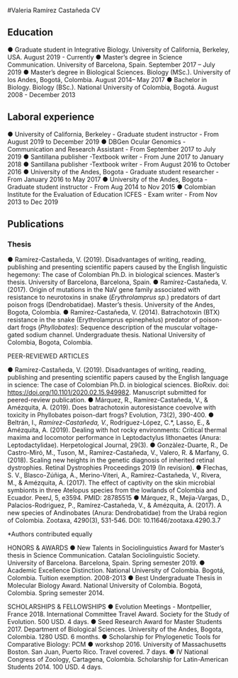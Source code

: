#Valeria Ramírez Castañeda CV

## Education 
●	Graduate student in Integrative Biology. University of California, Berkeley, USA. August 2019 - Currently
●	Master’s degree in Science Communication. University of Barcelona, Spain. September 2017 – July 2019
●	Master’s degree in Biological Sciences. Biology (MSc.). University of los Andes,
Bogotá, Colombia. August 2014– May 2017 
●	Bachelor in Biology. Biology (BSc.). National University of Colombia, Bogotá. 
August 2008 - December 2013

## Laboral experience
●	University of California, Berkeley - Graduate student instructor - From August 2019 to December 2019
●	DBGen Ocular Genomics - Communication and Research Assistant - From September 2017 to July 2019
●	Santillana publisher -Textbook writer - From June 2017 to January 2018
●	Santillana publisher -Textbook writer - From August 2016 to October 2016
●	University of the Andes, Bogota - Graduate student researcher - From January 2016 to May 2017
●	University of the Andes, Bogota - Graduate student instructor - From Aug 2014 to Nov 2015
●	Colombian Institute for the Evaluation of Education ICFES - Exam writer - From Nov 2013 to Dec 2019

## Publications

### Thesis
●	Ramírez-Castañeda, V. (2019). Disadvantages of writing, reading, publishing and presenting scientific papers caused by the English linguistic hegemony: The case of Colombian Ph.D. in biological sciences. Master’s thesis. University of Barcelona, Barcelona, Spain.
●	Ramírez-Castañeda, V. (2017). Origin of mutations in the NaV gene family associated with resistance to neurotoxins in snake (_Erythrolamprus sp._) predators of dart poison frogs (Dendrobatidae). Master’s thesis. University of the Andes, Bogota, Colombia.
●	Ramírez-Castañeda, V. (2014). Batrachotoxin (BTX) resistance in the snake (Erythrolamprus epinephelus) predator of poison-dart frogs (_Phyllobates_): Sequence description of the muscular voltage-gated sodium channel. Undergraduate thesis. National University of Colombia, Bogota, Colombia.

PEER-REVIEWED ARTICLES

●	Ramírez-Castañeda, V. (2019). Disadvantages of writing, reading, publishing and presenting scientific papers caused by the English language in science: The case of Colombian Ph.D. in biological sciences. BioRxiv. doi: https://doi.org/10.1101/2020.02.15.949982. Manuscript submitted for peered-review publication.
●	Márquez, R., Ramírez-Castañeda, V., & Amézquita, A. (2019). Does batrachotoxin autoresistance coevolve with toxicity in Phyllobates poison-dart frogs? Evolution, 73(2), 390-400.
●	Beltrán, I.*, Ramírez-Castañeda, V.*, Rodríguez-López, C.*, Lasso, E., & Amézquita, A. (2019). Dealing with hot rocky environments: Critical thermal maxima and locomotor performance in Leptodactylus lithonaetes (Anura: Leptodactylidae). Herpetological Journal, 29(3).
●	Gonzàlez-Duarte, R., De Castro-Miró, M., Tuson, M., Ramírez-Castañeda, V., Valero, R. & Marfany, G. (2018). Scaling new heights in the genetic diagnosis of inherited retinal dystrophies. Retinal Dystrophies Proceedings 2019 (In revision).
●	Flechas, S. V., Blasco-Zúñiga, A., Merino-Viteri, A., Ramírez-Castañeda, V., Rivera, M., & Amézquita, A. (2017). The effect of captivity on the skin microbial symbionts in three Atelopus species from the lowlands of Colombia and Ecuador. PeerJ, 5, e3594. PMID: 28785515
●	Márquez, R., Mejia-Vargas, D., Palacios-Rodriguez, P., Ramírez-Castañeda, V., & Amézquita, A. (2017). A new species of Andinobates (Anura: Dendrobatidae) from the Urabá region of Colombia. Zootaxa, 4290(3), 531-546. DOI: 10.11646/zootaxa.4290.3.7

*Authors contributed equally 

HONORS & AWARDS 
●	New Talents in Sociolinguistics Award for Master’s thesis in Science Communication. Catalan Sociolinguistic Society. University of Barcelona. Barcelona, Spain. Spring semester 2019.
●	Academic Excellence Distinction. National University of Colombia. Bogotá, Colombia. Tuition exemption. 2008-2013
●	Best Undergraduate Thesis in Molecular Biology Award. National University of Colombia. Bogotá, Colombia. Spring semester 2014.

SCHOLARSHIPS & FELLOWSHIPS 
●	Evolution Meetings - Montpellier, France 2018. International Committee Travel Award. Society for the Study of Evolution. 500 USD. 4 days.
●	Seed Research Award for Master Students 2017. Department of Biological Sciences. University of the Andes, Bogota, Colombia. 1280 USD. 6 months.
●	Scholarship for Phylogenetic Tools for Comparative Biology: PCM
●	workshop 2016. University of Massachusetts Boston. San Juan, Puerto Rico. Travel covered. 7 days.
●	IV National Congress of Zoology, Cartagena, Colombia. Scholarship for Latin-American Students 2014. 100 USD. 4 days.
